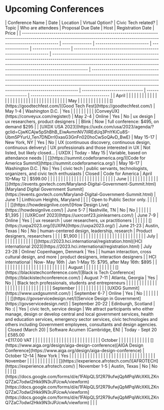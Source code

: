 

<h1> Upcoming Conferences </h1>
| Conference Name | Date | Location | Virtual Option? | Civic Tech related? | Topic | Who are attendees | Proposal Due Date | Host | Registration Date | Price |
| ------------------------------------------------------------------------------------------------------------------------------------------------------------------------------ | --------------- | --------------------------- | --------------- | ------------------- | ----------------------------------------------------------------- | ------------------------------------------------------------------------------------------------------------------------------------------------------------------------------------------------------------------------------------------------------------ | ----------------------------------------------------------------------------------------------------------------------------------------------------------------------------------------------------------------------------------------------------------------------------------------------------------------- | ------------------------------- | ----------------- | ---------------------------------------- |
| April                                                                                                                                                                          |                 |                             |                 |                     |                                                                   |                                                |                                                                                                                                                                                                                                                                                                                   |                                 |                   |                                          |
|                                                                                                                                                                                |                 |                             |                 |                     |                                                                   |                                                                                                                                                                                                                                                              |                                                                                                                                                                                                                                                                                                                   |                                 |                   |                                          |
|                                                                                                                                                                                |                 |                             |                 |                     |                                                                   |                                                                                                                                                                                                                                                              |                                                                                                                                                                                                                                                                                                                   |                                 |                   |                                          |
| May                                                                                                                                                                            |                 |                             |                 |                     |                                                                   |                                                                                                                                                                                                                                                              |                                                                                                                                                                                                                                                                                                                   |                                 |                   |                                          |
| [](https://goodtechfest.com/)[Good Tech Fest](https://goodtechfest.com/)                                                                                                       | May 1-4         | Washington D.C.             | Yes             |                     |                                                                   |                                                                                                                                                                                                                                                              |                                                                                                                                                                                                                                                                                                                   |                                 |                   |                                          |
| [ConveyUX](https://conveyux.com/register/)                                                                                                                                     | May 2-4         | Online                      | Yes             | No                  | ux design                                                         | ux researchers, product designers                                                                                                                                                                                                                            |                                                                                                                                                                                                                                                                                                                   | Blink                           | Now               | full conference: $495, on demand $295    |
| [UXDX USA 2023](https://uxdx.com/usa/2023/agenda/?gclid=CjwKCAjw5pShBhB_EiwAvmnNV7iIREdUq3PnYKiCu8S-Ubm5PYurU_Ten7DNDrrI0xasG3GnFn020hoCwSoQAvD_BwE)                           | May 15-17       | New York, NY                | Yes             | No                  | UX (continuous discovery, continuous design, continuous delivery) | UX professionals and those interested in UX                                                                                                                                                                                                                  | Not listed, but likely closed...                                                                                                                                                                                                                                                                                  | UXDX                            | Today - May 15    | Variable, based on attendance needs      |
| [](https://summit.codeforamerica.org/)[Code for America Summit](https://summit.codeforamerica.org/)                                                                            | May 16–17       | Washington D.C.             | No              | Yes                 | civic tech                                                        | public servants, technologists, organizers, and civic tech enthusiasts        | Closed       | Code for America                | April 10–May 12   | $599.00                                  |
|                                                                                                                                                                                |                 |                             |                 |                     |                                                                   |                                                                                                                                                                                                                                                              |                                                                                                                                                                                                                                                                                                                   |                                 |                   |                                          |
|                                                                                                                                                                                |                 |                             |                 |                     |                                                                   |                                                                                                                                                                                                                                                              |                                                                                                                                                                                                                                                                                                                   |                                 |                   |                                          |
| June                                                                                                                                                                           |                 |                             |                 |                     |                                                                   |                                                                                                                                                                                                                                                              |                                                                                                                                                                                                                                                                                                                   |                                 |                   |                                          |
| [](https://events.govtech.com/Maryland-Digital-Government-Summit.html)[Maryland Digital Government Summit](https://events.govtech.com/Maryland-Digital-Government-Summit.html) | June 1          | Linthicum Heights, Maryland |                 |                     |                                                                   | Open to Public Sector only.                                                                                                                                                                                                                                  |                                                                                                                                                                                                                                                                                                                   |                                 |                   |                                          |
| [](https://howdesignlive.com/)[How Design Live](https://howdesignlive.com/)                                                                                                    | June 5-7        | Nashville, TN               | No              | No                  |                                                                   |                                                                                                                                                                                                                                                              |                                                                                                                                                                                                                                                                                                                   |                                 |                   | $1,395                                   |
| [UXRConf 2023](https://uxrconf23.joinlearners.com/)                                                                                                                            | June 7-9        | Online                      | Yes             |                     | ux research                                                       | user researchers, ux practitioners                                                                                                                                                                                                                           |                                                                                                                                                                                                                                                                                                                   |                                 |                   |                                          |
| [](https://uxpa2023.org/)[UXPA](https://uxpa2023.org/)                                                                                                                         | June 21-23      | Austin, Texas               | No              | No                  | human-centered design, leadership, research                       | Product designers, researchers                                                                                                                                                                                                                               |                                                                                                                                                                                                                                                                                                                   |                                 |                   | $1,900                                   |
|                                                                                                                                                                                |                 |                             |                 |                     |                                                                   |                                                                                                                                                                                                                                                              |                                                                                                                                                                                                                                                                                                                   |                                 |                   |                                          |
|                                                                                                                                                                                |                 |                             |                 |                     |                                                                   |                                                                                                                                                                                                                                                              |                                                                                                                                                                                                                                                                                                                   |                                 |                   |                                          |
| July                                                                                                                                                                           |                 |                             |                 |                     |                                                                   |                                                                                                                                                                                                                                                              |                                                                                                                                                                                                                                                                                                                   |                                 |                   |                                          |
| [](https://2023.hci.international/registration.html)[HCI international 2023](https://2023.hci.international/registration.html)                                                 | July 23-28      | Online/ Copenhagen, Denmark | Yes             |                     | human interaction, cross cultural design, and more                | product designers, interaction designers                                                                                                                                                                                                                     |                                                                                                                                                                                                                                                                                                                   | HCI international               | Now- May 16th     | Jan 1-May 15: $795, after May 16th: $895 |
|                                                                                                                                                                                |                 |                             |                 |                     |                                                                   |                                                                                                                                                                                                                                                              |                                                                                                                                                                                                                                                                                                                   |                                 |                   |                                          |
|                                                                                                                                                                                |                 |                             |                 |                     |                                                                   |                                                                                                                                                                                                                                                              |                                                                                                                                                                                                                                                                                                                   |                                 |                   |                                          |
| August                                                                                                                                                                         |                 |                             |                 |                     |                                                                   |                                                                                                                                                                                                                                                              |                                                                                                                                                                                                                                                                                                                   |                                 |                   |                                          |
| [](https://blackistechconference.com/)[Black is Tech Conference](https://blackistechconference.com/)                                                                           | August 7-11     | Atlanta, Georgia            | Yes             | No                  |                                                                   | Black tech professionals, students and entrepreneurs                                                                                                                                                                                                         |                                                                                                                                                                                                                                                                                                                   |                                 |                   |                                          |
|                                                                                                                                                                                |                 |                             |                 |                     |                                                                   |                                                                                                                                                                                                                                                              |                                                                                                                                                                                                                                                                                                                   |                                 |                   |                                          |
|                                                                                                                                                                                |                 |                             |                 |                     |                                                                   |                                                                                                                                                                                                                                                              |                                                                                                                                                                                                                                                                                                                   |                                 |                   |                                          |
| September                                                                                                                                                                      |                 |                             |                 |                     |                                                                   |                                                                                                                                                                                                                                                              |                                                                                                                                                                                                                                                                                                                   |                                 |                   |                                          |
| [UXDG Summit](https://www.uxdgsummit.com/)                                                                                                                                     | September 6-7   | Online                      | Yes             | No                  |                                                                   |                                                                                                                                                                                                                                                              |                                                                                                                                                                                                                                                                                                                   |                                 |                   |                                          |
| [](https://govservicedesign.net/)[Service Design in Government](https://govservicedesign.net/)                                                                                 | September 20-22 | Edinburgh, Scotland         | No :(           | Yes                 | civic tech, service design                                        | We attract participants who either manage, design or develop central and local government services, health and education services, emergency sector services, civic technologies and others including Government employees, consultants and design agencies. | Closed (March 20)                                                                                                                                                                                                                                                                                                 | Software Acumen (Cambridge, EN) | Today - Sept 20   | £585.00<br>+£117.00 VAT                  |
|                                                                                                                                                                                |                 |                             |                 |                     |                                                                   |                                                                                                                                                                                                                                                              |                                                                                                                                                                                                                                                                                                                   |                                 |                   |                                          |
|                                                                                                                                                                                |                 |                             |                 |                     |                                                                   |                                                                                                                                                                                                                                                              |                                                                                                                                                                                                                                                                                                                   |                                 |                   |                                          |
| October                                                                                                                                                                        |                 |                             |                 |                     |                                                                   |                                                                                                                                                                                                                                                              |                                                                                                                                                                                                                                                                                                                   |                                 |                   |                                          |
| [](https://www.aiga.org/design/aiga-design-conference)[AIGA Design Conference](https://www.aiga.org/design/aiga-design-conference)                                             | October 12–14   | New York                    | Yes             |                     |                                                                   |                                                                                                                                                                                                                                                              |                                                                                                                                                                                                                                                                                                                   |                                 |                   |                                          |
|                                                                                                                                                                                |                 |                             |                 |                     |                                                                   |                                                                                                                                                                                                                                                              |                                                                                                                                                                                                                                                                                                                   |                                 |                   |                                          |
|                                                                                                                                                                                |                 |                             |                 |                     |                                                                   |                                                                                                                                                                                                                                                              |                                                                                                                                                                                                                                                                                                                   |                                 |                   |                                          |
| November                                                                                                                                                                       |                 |                             |                 |                     |                                                                   |                                                                                                                                                                                                                                                              |                                                                                                                                                                                                                                                                                                                   |                                 |                   |                                          |
| [](https://experience.afrotech.com/)[AFROTECH](https://experience.afrotech.com/)                                                                                               | November 1-5    | Austin, Texas               | No              | No                  |                                                                   |                                                                                                                                                                                                                                                              | [](https://docs.google.com/forms/d/e/1FAIpQLSf2R79ufwjQpMPqiWcXKlLZKnQ7ZaC7odwl2Hkk9N3rJPJcwA/viewform)[https://docs.google.com/forms/d/e/1FAIpQLSf2R79ufwjQpMPqiWcXKlLZKnQ7ZaC7odwl2Hkk9N3rJPJcwA/viewform](https://docs.google.com/forms/d/e/1FAIpQLSf2R79ufwjQpMPqiWcXKlLZKnQ7ZaC7odwl2Hkk9N3rJPJcwA/viewform) |                                 |                   |
